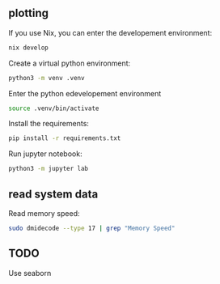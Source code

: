 ## plotting

If you use Nix, you can enter the developement environment:
```bash
nix develop
```

Create a virtual python environment:
```bash
python3 -m venv .venv
```

Enter the python edevelopement environment
```bash
source .venv/bin/activate
```

Install the requirements:
```bash
pip install -r requirements.txt
```

Run jupyter notebook:
```bash
python3 -m jupyter lab
```

## read system data

Read memory speed:
```bash
sudo dmidecode --type 17 | grep "Memory Speed"
```

## TODO
Use seaborn
